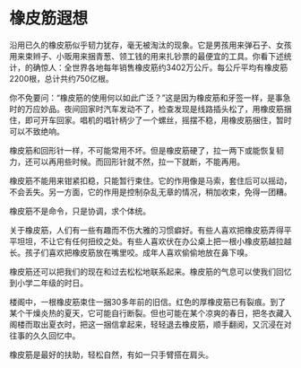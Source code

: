# 橡皮筋遐想

沿用已久的橡皮筋似乎韧力犹存，毫无被淘汰的现象。它是男孩用来弹石子、女孩用来束辫子、小贩用来捆青葱、领工钱的用来扎钞票的最便宜的工具。你看下述统计，的确惊人：全世界各地每年销售橡皮筋约3402万公斤。每公斤平均有橡皮筋2200根，总计共约750亿根。 

你不免要问：“橡皮筋的使用何以如此广泛？”这是因为橡皮筋和牙签一样，是事急时的万应妙品。夜间回家时汽车发动不了，检查发现是线路插头松了，用橡皮筋捆住，即可开车回家。唱机的唱针柄少了一个螺丝，摇摆不稳，用橡皮筋捆住，暂时可以不致绝响。 

橡皮筋和回形针一样，不可能常用不坏。但是橡皮筋硬了，拉一两下或能恢复韧力，还可以再用些时候。而回形针就不然，拉一下就断，不能再用。 

橡皮筋不能用来钳紧扣稳，只能暂行束住。它的作用像是马索，套住后可以摇动，不会丢失。另一方面，它的作用是控制杂乱无章的情况，稍加收束，免得一团糟。 

橡皮筋不是命令，只是协调，求个体统。 

关于橡皮筋，人们有一些有趣而不伤大雅的习惯癖好。有些人喜欢把橡皮筋弄得平平坦坦，不让它有任何扭绞之处。有些人喜欢伏在办公桌上把一根小橡皮筋越拉越长。孩子们喜欢把橡皮筋放在嘴里咬。成年人喜欢偷偷地放在鼻下嗅。 

橡皮筋还可以把我们的现在和过去松松地联系起来。橡皮筋的气息可以使我们回忆到小学二年级的时日。 

楼阁中，一根橡皮筋束住一捆30多年前的旧信。红色的厚橡皮筋已有裂痕。到了某个干燥炎热的夏天，它可能自行断裂。但也可能在某个凉爽的春日，把冬衣藏入阁楼而取出夏衣时，把这一捆信拿起来，轻轻退去橡皮筋，顺手翻阅，又沉浸在对往事的久久回忆中。 

橡皮筋是最好的扶助，轻松自然，有如一只手臂搭在肩头。
 